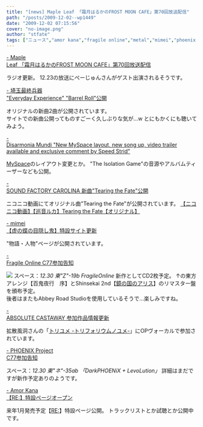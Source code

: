 ```yaml
---
title: "[news] Maple Leaf 「霜月はるかのFROST MOON CAFE」第70回放送配信"
path: "/posts/2009-12-02--wp1449"
date: "2009-12-02 07:15:56"
cover: "no-image.png"
author: "stfate"
tags: ["ニュース","amor kana","fragile online","metal","mimei","phoenix project","sound factory carolina","中恵光城","埼玉最終兵器","霜月はるか"]
---
```


<style type="text/css">
<!--
p {white-space: pre-wrap};
-->
</style>

<a  href="http://www.timerocket.co.jp/fmc/" target="_blank">- Maple Leaf 「霜月はるかのFROST MOON CAFE」第70回放送配信</a>
<div >ラジオ更新。
12.23の放送にぺーじゅんさんがゲスト出演されるそうです。</div>

<a  href="http://www.ssh.ne.jp/" target="_blank">- 埼玉最終兵器 "Everyday Experience" "Barrel Roll"公開</a>
<div >オリジナルの新曲2曲が公開されています。
<div >サイトでの新曲公開ってものすごーく久しぶりな気が…w
とにもかくにも聴いてみよう。</div></div>

<a  href="http://www.disarmoniamundi.com/" target="_blank">- Disarmonia Mundi "New MySpace layout, new song up, video trailer available and exclusive comment by Speed Strid"</a>
<div ><a href="http://myspace.com/disarmoniamundi">MySpace</a>のレイアウト変更とか。
"The Isolation Game"の音源やアルバムティーザーなども公開。</div>

<a  href="http://carolina.web.infoseek.co.jp/" target="_blank">- SOUND FACTORY CAROLINA 新曲"Tearing the Fate"公開</a>
<div >ニコニコ動画にてオリジナル曲"Tearing the Fate"が公開されています。
<script type="text/javascript" src="http://ext.nicovideo.jp/thumb_watch/sm8975320"></script><noscript><a href="http://www.nicovideo.jp/watch/sm8975320">【ニコニコ動画】【巡音ルカ】Tearing the Fate【オリジナル】</a></noscript></div>

<a  href="http://totsu-kuni.net/" target="_blank">- mimei 【虚の蝶の目隠し鬼】特設サイト更新</a>
<div >"物語・人物"ページが公開されています。</div>

<a  href="http://www.shinsekai.co.uk/fragile/" target="_blank">- Fragile Online C77参加告知</a>
<div ><a href="http://www.shinsekai.co.uk/fragile/Jo.html"><img src="http://www.shinsekai.co.uk/fragile/images/Jo_Banner400.jpg"></a>
<a href="http://www.shinsekai.co.uk/fragile/2nd_remaster.html"></a>
スペース：<em>12.30 東"Z"-19b FragileOnline</em>
新作としてCD2枚予定。
↑の東方アレンジ【百鬼夜行　序】とShinsekai 2nd【<a href="http://www.shinsekai.co.uk/fragile/2nd_remaster.html">鏡の国のアリス</a>】のリマスター盤を頒布予定。
<div >後者はまたもAbbey Road Studioを使用しているそうで…楽しみですね。</div></div>

<a  href="http://shule-aroon.sakura.ne.jp/" target="_blank">- ABSOLUTE CASTAWAY 参加作品情報更新</a>
<div >拡散風洞さんの「<a href="http://www.toriyume.com/">トリユメ -トリフォリウムノユメ-</a>」にOPヴォーカルで参加されています。</div>

<a  href="http://www.p-pr.info/" target="_blank">- PHOENIX Project C77参加告知</a>
<div >スペース：<em>12.30 東"ネ"-35ab 「DarkPHOENiX + LevoLution」</em>
詳細はまだですが新作予定ありのようです。</div>

<a  href="http://amorkana.jp/" target="_blank">- Amor Kana 【RE:】特設ページオープン</a>
<div >来年1月発売予定【<a href="http://re.amorkana.jp/">RE:</a>】特設ページ公開。
トラックリストとか試聴とか公開中です。</div>